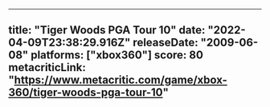 
---
title: "Tiger Woods PGA Tour 10"
date: "2022-04-09T23:38:29.916Z"
releaseDate: "2009-06-08"
platforms: ["xbox360"]
score: 80
metacriticLink: "https://www.metacritic.com/game/xbox-360/tiger-woods-pga-tour-10"
---

